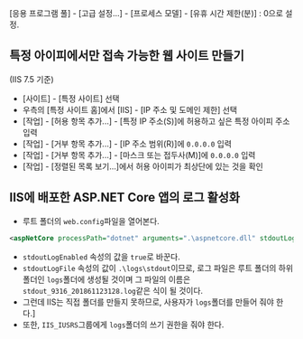 [응용 프로그램 풀] - [고급 설정...] - [프로세스 모델] - [유휴 시간 제한(분)] : 0으로 설정.



## 특정 아이피에서만 접속 가능한 웹 사이트 만들기

(IIS 7.5 기준)

- [사이트] - [특정 사이트] 선택
- 우측의 [특정 사이트 홈]에서 [IIS] - [IP 주소 및 도메인 제한] 선택
- [작업] - [허용 항목 추가...] - [특정 IP 주소(S)]에 허용하고 싶은 특정 아이피 주소 입력
- [작업] - [거부 항목 추가...] - [IP 주소 범위(R)]에 `0.0.0.0`  입력
- [작업] - [거부 항목 추가...] - [마스크 또는 접두사(M)]에 `0.0.0.0`  입력
- [작업] - [정렬된 목록 보기...]에서 허용 아이피가 최상단에 있는 것을 확인

## IIS에 배포한 ASP.NET Core 앱의 로그 활성화

- 루트 폴더의 `web.config`파일을 열어본다.

```xml
<aspNetCore processPath="dotnet" arguments=".\aspnetcore.dll" stdoutLogEnabled="false" stdoutLogFile=".\logs\stdout" />
```

- `stdoutLogEnabled` 속성의 값을 `true`로 바꾼다.
- `stdoutLogFile` 속성의 값이 `.\logs\stdout`이므로, 로그 파일은 루트 폴더의 하위 폴더인 `logs`폴더에 생성될 것이며 그 파일의 이름은 `stdout_9316_201861123128.log`같은 식이 될 것이다.
- 그런데 IIS는 직접 폴더를 만들지 못하므로, 사용자가 `logs`폴더를 만들어 줘야 한다.]
- 또한, `IIS_IUSRS`그룹에게  `logs`폴더의 쓰기 권한을 줘야 한다.

